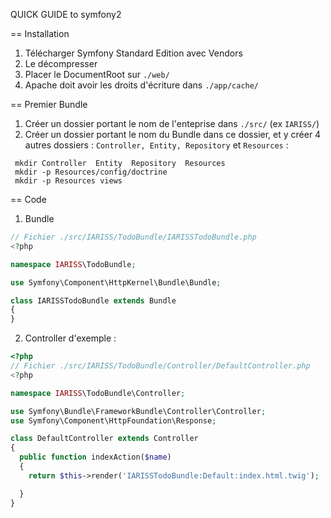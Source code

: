 QUICK GUIDE to symfony2

== Installation

 1. Télécharger Symfony Standard Edition avec Vendors
 2. Le décompresser 
 3. Placer le DocumentRoot sur `./web/`
 4. Apache doit avoir les droits d'écriture dans `./app/cache/`

== Premier Bundle

 1. Créer un dossier portant le nom de l'enteprise dans `./src/` (ex `IARISS/`)
 2. Créer un dossier portant le nom du Bundle dans ce dossier, et y créer 4 autres dossiers : `Controller, Entity, Repository` et `Resources` :

```
 mkdir Controller  Entity  Repository  Resources
 mkdir -p Resources/config/doctrine
 mkdir -p Resources views
```

== Code
 1. Bundle

```php
// Fichier ./src/IARISS/TodoBundle/IARISSTodoBundle.php
<?php

namespace IARISS\TodoBundle;

use Symfony\Component\HttpKernel\Bundle\Bundle;

class IARISSTodoBundle extends Bundle
{
}

```
 2. Controller d'exemple :

```php
<?php
// Fichier ./src/IARISS/TodoBundle/Controller/DefaultController.php
<?php

namespace IARISS\TodoBundle\Controller;

use Symfony\Bundle\FrameworkBundle\Controller\Controller;
use Symfony\Component\HttpFoundation\Response;

class DefaultController extends Controller
{
  public function indexAction($name)
  {
    return $this->render('IARISSTodoBundle:Default:index.html.twig');

  }
}
```
